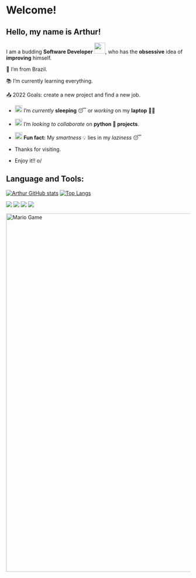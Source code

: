 # Welcome!

 

## Hello, my name is Arthur!
<p>I am a budding <b>Software Developer</b> <img src="https://github.com/TheDudeThatCode/TheDudeThatCode/blob/master/Assets/Developer.gif" width="30px">, 
 who has the <b>obsessive</b> idea of <b>improving</b> himself.</p>
 
 
:house_with_garden: I’m from Brazil.

:books: I’m currently learning everything.

:outbox_tray: 2022 Goals: create a new project and find a new job.

- <img alt="GIF" src="https://github.com/TheDudeThatCode/TheDudeThatCode/blob/master/Assets/wave.gif" width="20vw" /> I’m *currently* **sleeping** 😴 or *working* on my **laptop** 👨‍💻
- <img alt="GIF" src="https://github.com/TheDudeThatCode/TheDudeThatCode/blob/master/Assets/headbang.gif" width="20vw" /> I’m *looking to collaborate* on **python 🐍 projects**.
- <img alt="GIF" src="https://github.com/TheDudeThatCode/TheDudeThatCode/blob/master/Assets/coin.gif" width="20vw" /> **Fun fact:** My *smartness* 💡 lies in my *laziness* 😴



- Thanks for visiting.

- Enjoy it!! o/



## Language and Tools:
[![Arthur GitHub stats](https://github-readme-stats.vercel.app/api?username=ArthurNobr)](https://github.com/ArthurNobr/github-readme-stats)
[![Top Langs](https://github-readme-stats.vercel.app/api/top-langs/?username=ArthurNobr&layout=compact)](https://github.com/ArthurNobr/github-readme-stats)

<p>
<img src= "https://img.shields.io/badge/HTML5-E34F26?style=for-the-badge&logo=html5&logoColor=white">
<img src= "https://img.shields.io/badge/CSS3-1572B6?style=for-the-badge&logo=css3&logoColor=white">
<img src= "https://img.shields.io/badge/JavaScript-323330?style=for-the-badge&logo=javascript&logoColor=F7DF1E">
<img src= "https://img.shields.io/badge/Python-FFD43B?style=for-the-badge&logo=python&logoColor=blue">
</p>

<img src="https://github.com/TheDudeThatCode/TheDudeThatCode/blob/master/Assets/Mario_Gameplay.gif" alt="Mario Game" width="980">



